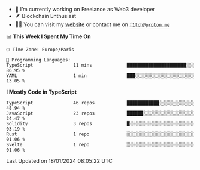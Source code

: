 - 🔭 I’m currently working on Freelance as Web3 developer
- 🪶 Blockchain Enthusiast
- 👨‍💻 You can visit my [website](https://f1tch.xyz) or contact me on [`f1tch@proton.me`](mailto:f1tch@proton.me)

<!--START_SECTION:waka-->
📊 **This Week I Spent My Time On** 

```text
🕑︎ Time Zone: Europe/Paris

💬 Programming Languages: 
TypeScript               11 mins             ██████████████████████░░░   86.95 % 
YAML                     1 min               ███░░░░░░░░░░░░░░░░░░░░░░   13.05 % 
```

**I Mostly Code in TypeScript** 

```text
TypeScript               46 repos            ████████████░░░░░░░░░░░░░   48.94 % 
JavaScript               23 repos            ██████░░░░░░░░░░░░░░░░░░░   24.47 % 
Solidity                 3 repos             █░░░░░░░░░░░░░░░░░░░░░░░░   03.19 % 
Rust                     1 repo              ░░░░░░░░░░░░░░░░░░░░░░░░░   01.06 % 
Svelte                   1 repo              ░░░░░░░░░░░░░░░░░░░░░░░░░   01.06 % 
```




 Last Updated on 18/01/2024 08:05:22 UTC
<!--END_SECTION:waka-->
